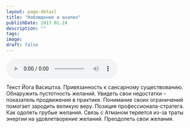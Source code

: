 ```yaml
---
layout: page-detail
title: "Наблюдение и анализ"
publishDate: 2017.01.24
description: ""
tags:
image:
draft: false
---
```


<audio title="2017.01.24 - Наблюдение и анализ.mp3" src="/upload/iblock/011/011186cbd866d7d436703c6709e85fa1.mp3" controls=""></audio>

 Текст Йога Васиштха. Привязанность к сансарному существованию. Обнаружить пустотность желаний. Увидеть свои недостатки – показатель продвижения в практике. Понимание своих ограничений помогает зародить великую веру. Позиция профессионала-стратега. Как одолеть грубые желания. Связь с Атманом теряется из-за траты энергии на удовлетворение желаний. Преодолеть свои желания. 

  
